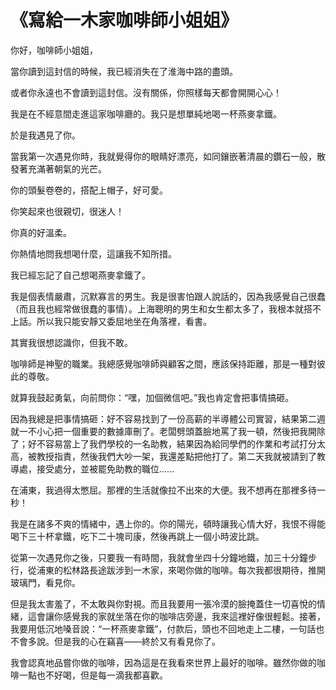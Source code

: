 # 《寫給一木家咖啡師小姐姐》

你好，咖啡師小姐姐，

當你讀到這封信的時候，我已經消失在了淮海中路的盡頭。

或者你永遠也不會讀到這封信。沒有關係，你照樣每天都會開開心心！

我是在不經意間走進這家咖啡廳的。我只是想單純地喝一杯燕麥拿鐵。

於是我遇見了你。

當我第一次遇見你時，我就覺得你的眼睛好漂亮，如同鑲嵌著清晨的鑽石一般，散發著充滿著朝氣的光芒。

你的頭髮卷卷的，搭配上帽子，好可愛。

你笑起來也很親切，很迷人！

你真的好溫柔。

你熱情地問我想喝什麼，這讓我不知所措。

我已經忘記了自己想喝燕麥拿鐵了。

我是個表情嚴肅，沉默寡言的男生。我是很害怕跟人說話的，因為我感覺自己很蠢（而且我也經常做很蠢的事情）。上海聰明的男生和女生都太多了，我根本就搭不上話。所以我只能安靜又委屈地坐在角落裡，看書。

其實我很想認識你，但我不敢。

咖啡師是神聖的職業。我總感覺咖啡師與顧客之間，應該保持距離，那是一種對彼此的尊敬。

就算我鼓起勇氣，向前問你：“嘿，加個微信吧。”我也肯定會把事情搞砸。

因為我總是把事情搞砸：好不容易找到了一份高薪的半導體公司實習，結果第二週就一不小心把一個重要的數據庫刪了。老闆劈頭蓋臉地罵了我一頓，然後把我開除了；好不容易當上了我們學校的一名助教，結果因為給同學們的作業和考試打分太高，被教授指責，然後我們大吵一架，我還差點把他打了。第二天我就被請到了教導處，接受處分，並被罷免助教的職位......

在浦東，我過得太憋屈。那裡的生活就像拉不出來的大便。我不想再在那裡多待一秒！

我是在諸多不爽的情緒中，遇上你的。你的陽光，頓時讓我心情大好，我恨不得能喝下三十杯拿鐵，吃下二十塊司康，然後再跳上一個小時波比跳。

從第一次遇見你之後，只要我一有時間，我就會坐四十分鐘地鐵，加三十分鐘步行，從浦東的松林路長途跋涉到一木家，來喝你做的咖啡。每次我都很期待，推開玻璃門，看見你。

但是我太害羞了，不太敢與你對視。而且我要用一張冷漠的臉掩蓋住一切喜悅的情緒，這會讓你感覺我的家就坐落在你的咖啡店旁邊，我來這裡好像很輕鬆。接著，我要用低沉地嗓音說：“一杯燕麥拿鐵”，付款后，頭也不回地走上二樓，一句話也不會多說。但是我的心在竊喜——終於又有看見你了。

我會認真地品嘗你做的咖啡，因為這是在我看來世界上最好的咖啡。雖然你做的咖啡一點也不好喝，但是每一滴我都喜歡。

